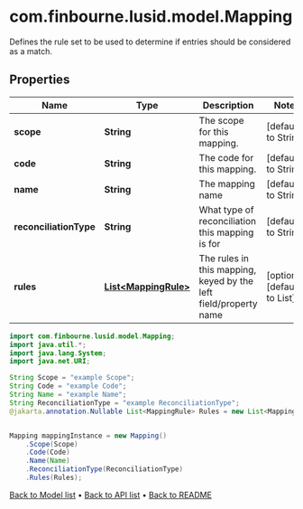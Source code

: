 # com.finbourne.lusid.model.Mapping
Defines the rule set to be used to determine if entries should be considered as a match.

## Properties

Name | Type | Description | Notes
------------ | ------------- | ------------- | -------------
**scope** | **String** | The scope for this mapping. | [default to String]
**code** | **String** | The code for this mapping. | [default to String]
**name** | **String** | The mapping name | [default to String]
**reconciliationType** | **String** | What type of reconciliation this mapping is for | [default to String]
**rules** | [**List&lt;MappingRule&gt;**](MappingRule.md) | The rules in this mapping, keyed by the left field/property name | [optional] [default to List<MappingRule>]

```java
import com.finbourne.lusid.model.Mapping;
import java.util.*;
import java.lang.System;
import java.net.URI;

String Scope = "example Scope";
String Code = "example Code";
String Name = "example Name";
String ReconciliationType = "example ReconciliationType";
@jakarta.annotation.Nullable List<MappingRule> Rules = new List<MappingRule>();


Mapping mappingInstance = new Mapping()
    .Scope(Scope)
    .Code(Code)
    .Name(Name)
    .ReconciliationType(ReconciliationType)
    .Rules(Rules);
```


[Back to Model list](../README.md#documentation-for-models) &#8226; [Back to API list](../README.md#documentation-for-api-endpoints) &#8226; [Back to README](../README.md)
